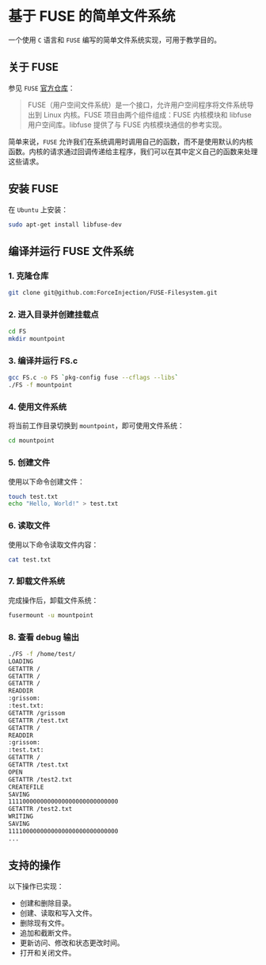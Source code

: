 # 基于 FUSE 的简单文件系统

一个使用 `C` 语言和 `FUSE` 编写的简单文件系统实现，可用于教学目的。

## 关于 FUSE

参见 `FUSE` [官方仓库](https://github.com/libfuse/libfuse)：

> FUSE（用户空间文件系统）是一个接口，允许用户空间程序将文件系统导出到 Linux 内核。FUSE 项目由两个组件组成：FUSE 内核模块和 libfuse 用户空间库。libfuse 提供了与 FUSE 内核模块通信的参考实现。

简单来说，`FUSE` 允许我们在系统调用时调用自己的函数，而不是使用默认的内核函数。内核的请求通过回调传递给主程序，我们可以在其中定义自己的函数来处理这些请求。

## 安装 FUSE
在 `Ubuntu` 上安装：

```bash
sudo apt-get install libfuse-dev
```

## 编译并运行 FUSE 文件系统
### 1. 克隆仓库

```bash
git clone git@github.com:ForceInjection/FUSE-Filesystem.git
```

### 2. 进入目录并创建挂载点

```bash
cd FS
mkdir mountpoint
```

### 3. 编译并运行 FS.c

```bash
gcc FS.c -o FS `pkg-config fuse --cflags --libs`
./FS -f mountpoint
```

### 4. 使用文件系统

将当前工作目录切换到 `mountpoint`，即可使用文件系统：

```bash
cd mountpoint
```

### 5. 创建文件
使用以下命令创建文件：

```bash
touch test.txt
echo "Hello, World!" > test.txt
```

### 6. 读取文件
使用以下命令读取文件内容：

```bash
cat test.txt
```

### 7. 卸载文件系统
完成操作后，卸载文件系统：

```bash
fusermount -u mountpoint
```

### 8. 查看 debug 输出
```bash
./FS -f /home/test/
LOADING
GETATTR /
GETATTR /
GETATTR /
READDIR
:grissom:
:test.txt:
GETATTR /grissom
GETATTR /test.txt
GETATTR /
READDIR
:grissom:
:test.txt:
GETATTR /
GETATTR /test.txt
OPEN
GETATTR /test2.txt
CREATEFILE
SAVING
1111000000000000000000000000000
GETATTR /test2.txt
WRITING
SAVING
1111000000000000000000000000000
...
```

## 支持的操作

以下操作已实现：

- 创建和删除目录。
- 创建、读取和写入文件。
- 删除现有文件。
- 追加和截断文件。
- 更新访问、修改和状态更改时间。
- 打开和关闭文件。